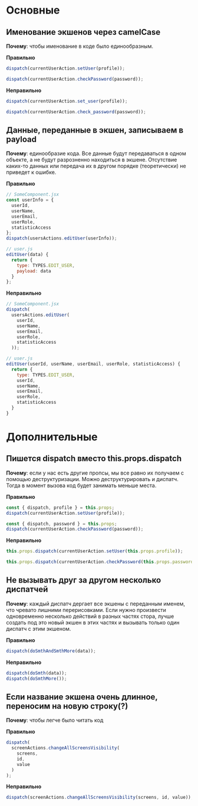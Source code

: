 # Основные
## Именование экшенов через camelCase

**Почему**: чтобы именование в коде было единообразным.

**Правильно**
```js
dispatch(currentUserAction.setUser(profile));

dispatch(currentUserAction.checkPassword(password));
```

**Неправильно**
```js
dispatch(currentUserAction.set_user(profile));

dispatch(currentUserAction.check_password(password));
```

## Данные, переданные в экшен, записываем в payload

**Почему**: единообразие кода. Все данные будут передаваться в одном объекте, а не будут разрозненно находиться в экшене. Отсутствие каких-то данных или передача их в другом порядке (теоретически) не приведет к ошибке.

**Правильно**
```js
// SomeComponent.jsx
const userInfo = {
  userId,
  userName,
  userEmail,
  userRole,
  statisticAccess
};
dispatch(usersActions.editUser(userInfo));

// user.js
editUser(data) {
  return {
    type: TYPES.EDIT_USER,
    payload: data
  }
};
```

**Неправильно**
```js
// SomeComponent.jsx
dispatch(
  usersActions.editUser(
    userId,
    userName,
    userEmail,
    userRole,
    statisticAccess
  ));

// user.js
editUser(userId, userName, userEmail, userRole, statisticAccess) {
  return {
    type: TYPES.EDIT_USER,
    userId,
    userName,
    userEmail,
    userRole,
    statisticAccess
  }
}
```

# Дополнительные
## Пишется dispatch вместо this.props.dispatch

**Почему**: если у нас есть другие пропсы, мы все равно их получаем с помощью деструктуризации. Можно деструктурировать и диспатч. Тогда в момент вызова код будет занимать меньше места.

**Правильно**
```js
const { dispatch, profile } = this.props;
dispatch(currentUserAction.setUser(profile));

const { dispatch, password } = this.props;
dispatch(currentUserAction.checkPassword(password));
```

**Неправильно**
```js
this.props.dispatch(currentUserAction.setUser(this.props.profile));

this.props.dispatch(currentUserAction.checkPassword(this.props.password));
```

## Не вызывать друг за другом несколько диспатчей

**Почему**: каждый диспатч дергает все экшены с переданным именем, что чревато лишними перерисовками. Если нужно произвести одновременно несколько действий в разных частях стора, лучше создать под это новый экшен в этих частях и вызывать только один диспатч с этим экшеном.

**Правильно**
```js
dispatch(doSmthAndSmthMore(data));
```

**Неправильно**
```js
dispatch(doSmth(data));
dispatch(doSmthMore());
```

## Если название экшена очень длинное, переносим на новую строку(?)

**Почему**: чтобы легче было читать код

**Правильно**
```js
dispatch(
  screenActions.changeAllScreensVisibility(
    screens, 
    id, 
    value
  )
);
```

**Неправильно**
```js
dispatch(screenActions.changeAllScreensVisibility(screens, id, value));
```
